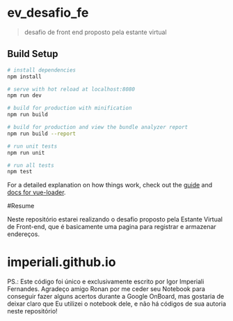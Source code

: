 # ev_desafio_fe

> desafio de front end proposto pela estante virtual

## Build Setup

``` bash
# install dependencies
npm install

# serve with hot reload at localhost:8080
npm run dev

# build for production with minification
npm run build

# build for production and view the bundle analyzer report
npm run build --report

# run unit tests
npm run unit

# run all tests
npm test
```

For a detailed explanation on how things work, check out the [guide](http://vuejs-templates.github.io/webpack/) and [docs for vue-loader](http://vuejs.github.io/vue-loader).

#Resume

Neste repositório estarei realizando o desafio proposto pela Estante Virtual de Front-end, que é basicamente uma pagina para registrar e armazenar endereços.

# imperiali.github.io

PS.: Este código foi único e exclusivamente escrito por Igor Imperiali Fernandes. Agradeço amigo Ronan por me ceder seu Notebook para conseguir fazer alguns acertos durante a
Google OnBoard, mas gostaria de deixar claro que Eu utilizei o notebook dele, e não há códigos de sua autoria neste repositório!

